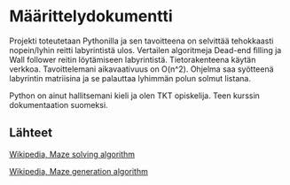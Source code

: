 # Määrittelydokumentti
Projekti toteutetaan Pythonilla ja sen tavoitteena on selvittää tehokkaasti nopein/lyhin reitti labyrintistä ulos. Vertailen algoritmeja Dead-end filling ja Wall follower reitin löytämiseen labyrintistä. Tietorakenteena käytän verkkoa. Tavoittelemani aikavaativuus on O(n^2). Ohjelma saa syötteenä labyrintin matriisina ja se palauttaa lyhimmän polun solmut listana.   

Python on ainut hallitsemani kieli ja olen TKT opiskelija. Teen kurssin dokumentaation suomeksi.


## Lähteet
[Wikipedia, Maze solving algorithm](https://en.wikipedia.org/wiki/Maze-solving_algorithm)

[Wikipedia, Maze generation algorithm](https://en.wikipedia.org/wiki/Maze_generation_algorithm)
